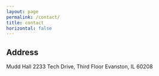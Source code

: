 ```yaml
---
layout: page
permalink: /contact/
title: contact
horizontal: false
---
```

<style>
/* Set the size of the div element that contains the map */
#map {
  height: 400px;
  /* The height is 400 pixels */
  width: 100%;
  /* The width is the width of the web page */
}</style>
<script>
    // Initialize and add the map
function initMap() {
  // The location of Uluru
  const uluru = { lat: -25.344, lng: 131.031 };
  // The map, centered at Uluru
  const map = new google.maps.Map(document.getElementById("map"), {
    zoom: 4,
    center: uluru,
  });
  // The marker, positioned at Uluru
  const marker = new google.maps.Marker({
    position: uluru,
    map: map,
  });
}

window.initMap = initMap;
</script>
<h2>Address</h2>
Mudd Hall
2233 Tech Drive, Third Floor
Evanston, IL 60208
<div id="map"></div>
<script
      src="https://maps.googleapis.com/maps/api/js?key=AIzaSyB41DRUbKWJHPxaFjMAwdrzWzbVKartNGg&callback=initMap&v=weekly"
      defer
    ></script>
